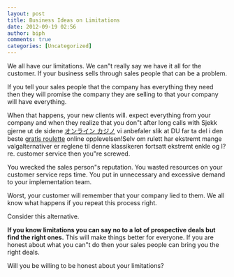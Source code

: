 ```yaml
---
layout: post
title: Business Ideas on Limitations
date: 2012-09-19 02:56
author: biph
comments: true
categories: [Uncategorized]
---
```

<p>We all have our limitations. We can"t really say we have it all for the customer. If your business sells through sales people that can be a problem. </p>
<p>If you tell your sales people that the company has everything they need then they will promise the company they are selling to that your company will have everything. </p>
<p>When that happens, your new clients will. expect everything from your company and when they realize that you don"t after long calls with Sjekk gjerne ut de sidene <a href="http://www.theinnocents.org/">&#12458;&#12531;&#12521;&#12452;&#12531; &#12459;&#12472;&#12494;</a>  vi anbefaler slik at DU far ta del i den beste <a href="http://bestenorskecasinos.com/giochi-di-casino/rulett" rel="nofollow">gratis roulette</a> online opplevelsen!Selv om rulett har ekstremt mange valgalternativer er reglene til denne klassikeren fortsatt ekstremt enkle og l?re. customer service then you"re screwed. </p>
<p>You wrecked the sales person"s reputation. You wasted resources on your customer service reps time. You put in unnecessary and excessive demand to your implementation team. </p>
<p>Worst, your customer will remember that your company lied to them. We all know what happens if you repeat this process right. </p>
<p>Consider this alternative. </p>
<p><strong>If you know limitations you can say no to a lot of prospective deals but find the right ones.</strong> This will make things better for everyone. If you are honest about what you can"t do then your sales people can bring you the right deals. </p>
<p>Will you be willing to be honest about your limitations?</p>

